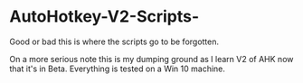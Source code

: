 # AutoHotkey-V2-Scripts-
Good or bad this is where the scripts go to be forgotten. 


On a more serious note this is my dumping ground as I learn V2 of AHK now that it's in Beta. 
Everything is tested on a Win 10 machine. 
